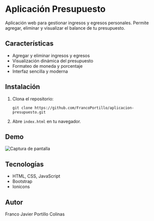 # Aplicación Presupuesto

Aplicación web para gestionar ingresos y egresos personales. Permite agregar, eliminar y visualizar el balance de tu presupuesto.

## Características

- Agregar y eliminar ingresos y egresos
- Visualización dinámica del presupuesto
- Formateo de moneda y porcentaje
- Interfaz sencilla y moderna

## Instalación

1. Clona el repositorio:
   ```
   git clone https://github.com/FrancoPortillo/aplicacion-presupuesto.git
   ```
2. Abre `index.html` en tu navegador.

## Demo

![Captura de pantalla]()

## Tecnologías

- HTML, CSS, JavaScript
- Bootstrap
- Ionicons

## Autor

Franco Javier Portillo Colinas 
